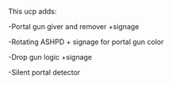 This ucp adds:

-Portal gun giver and remover +signage

-Rotating ASHPD + signage for portal gun color

-Drop gun logic +signage

-Silent portal detector
